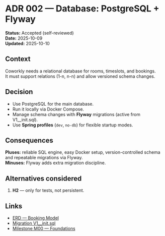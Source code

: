 # ADR 002 — Database: PostgreSQL + Flyway

**Status:** Accepted (self-reviewed)  
**Date:** 2025-10-09  
**Updated:** 2025-10-10

## Context
Coworkly needs a relational database for rooms, timeslots, and bookings.  
It must support relations (1-n, n-n) and allow versioned schema changes.

## Decision
- Use PostgreSQL for the main database.
- Run it locally via Docker Compose.
- Manage schema changes with **Flyway** migrations (active from V1__init.sql).
- Use **Spring profiles** (`dev`, `no-db`) for flexible startup modes.

## Consequences
**Pluses:** reliable SQL engine, easy Docker setup, version-controlled schema and repeatable migrations via Flyway.  
**Minuses:**  Flyway adds extra migration discipline.

## Alternatives considered
1. **H2** — only for tests, not persistent.

## Links
- [ERD — Booking Model](../designs/erd-booking.mmd)
- [Migration V1__init.sql](https://github.com/KasiaKab/coworkly-api/blob/dev/src/main/resources/db/migration/V1__init.sql)
- [Milestone M00 — Foundations](../milestones/m00-foundations.md)
